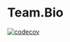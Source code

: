 # Team.Bio
[![codecov](https://codecov.io/gh/aaronspindler/Team.Bio/branch/main/graph/badge.svg?token=V0KWJT21BP)](https://codecov.io/gh/aaronspindler/Team.Bio)
